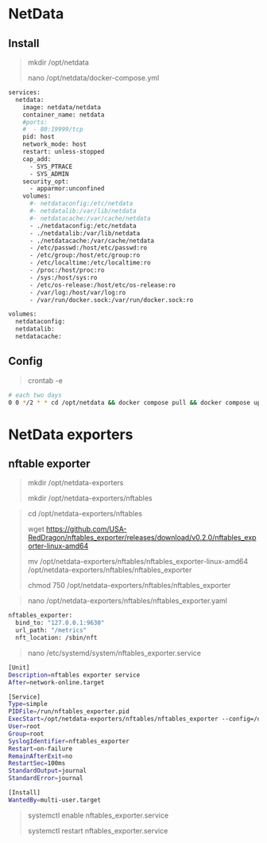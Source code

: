 # NetData

## Install

> mkdir /opt/netdata
>
> nano /opt/netdata/docker-compose.yml

```bash
services:
  netdata:
    image: netdata/netdata
    container_name: netdata
    #ports:
    #  - 80:19999/tcp
    pid: host
    network_mode: host
    restart: unless-stopped
    cap_add:
      - SYS_PTRACE
      - SYS_ADMIN
    security_opt:
      - apparmor:unconfined
    volumes:
      #- netdataconfig:/etc/netdata
      #- netdatalib:/var/lib/netdata
      #- netdatacache:/var/cache/netdata
      - ./netdataconfig:/etc/netdata
      - ./netdatalib:/var/lib/netdata
      - ./netdatacache:/var/cache/netdata
      - /etc/passwd:/host/etc/passwd:ro
      - /etc/group:/host/etc/group:ro
      - /etc/localtime:/etc/localtime:ro
      - /proc:/host/proc:ro
      - /sys:/host/sys:ro
      - /etc/os-release:/host/etc/os-release:ro
      - /var/log:/host/var/log:ro
      - /var/run/docker.sock:/var/run/docker.sock:ro

volumes:
  netdataconfig:
  netdatalib:
  netdatacache:
```

## Config

> crontab -e

```bash
# each two days
0 0 */2 * * cd /opt/netdata && docker compose pull && docker compose up --force-recreate --build -d > /var/log/netdata_update.log 2>&1
```



# NetData exporters

## nftable exporter

> mkdir /opt/netdata-exporters
>
> mkdir /opt/netdata-exporters/nftables

> cd /opt/netdata-exporters/nftables
>
> wget https://github.com/USA-RedDragon/nftables_exporter/releases/download/v0.2.0/nftables_exporter-linux-amd64
>
> mv /opt/netdata-exporters/nftables/nftables_exporter-linux-amd64 /opt/netdata-exporters/nftables/nftables_exporter
>
> chmod 750 /opt/netdata-exporters/nftables/nftables_exporter

> nano /opt/netdata-exporters/nftables/nftables_exporter.yaml

```bash
nftables_exporter:
  bind_to: "127.0.0.1:9630"
  url_path: "/metrics"
  nft_location: /sbin/nft
```

> nano /etc/systemd/system/nftables_exporter.service

```bash
[Unit]
Description=nftables exporter service
After=network-online.target

[Service]
Type=simple
PIDFile=/run/nftables_exporter.pid
ExecStart=/opt/netdata-exporters/nftables/nftables_exporter --config=/opt/netdata-exporters/nftables/nftables_exporter.yaml
User=root
Group=root
SyslogIdentifier=nftables_exporter
Restart=on-failure
RemainAfterExit=no
RestartSec=100ms
StandardOutput=journal
StandardError=journal

[Install]
WantedBy=multi-user.target
```

> systemctl enable nftables_exporter.service
>
> systemctl restart nftables_exporter.service